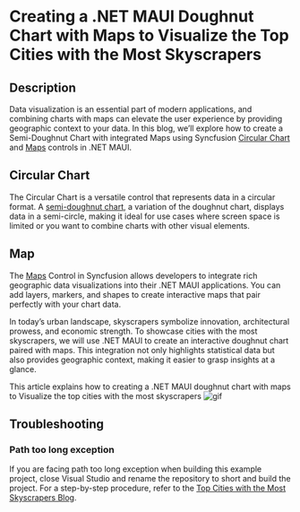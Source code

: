 # Creating a .NET MAUI Doughnut Chart with Maps to Visualize the Top Cities with the Most Skyscrapers

## Description
Data visualization is an essential part of modern applications, and combining charts with maps can elevate the user experience by providing geographic context to your data. In this blog, we’ll explore how to create a Semi-Doughnut Chart with integrated Maps using Syncfusion [Circular Chart](https://www.syncfusion.com/maui-controls/maui-circular-charts) and [Maps](https://www.syncfusion.com/maui-controls/maui-maps) controls in .NET MAUI.

## Circular Chart
The Circular Chart is a versatile control that represents data in a circular format. A [semi-doughnut chart](https://help.syncfusion.com/maui/circular-charts/doughnutchart#semi-doughnut), a variation of the doughnut chart, displays data in a semi-circle, making it ideal for use cases where screen space is limited or you want to combine charts with other visual elements.

## Map
The [Maps](https://help.syncfusion.com/maui/maps/overview) Control in Syncfusion allows developers to integrate rich geographic data visualizations into their .NET MAUI applications. You can add layers, markers, and shapes to create interactive maps that pair perfectly with your chart data.

In today’s urban landscape, skyscrapers symbolize innovation, architectural prowess, and economic strength. To showcase cities with the most skyscrapers, we will use .NET MAUI to create an interactive doughnut chart paired with maps. This integration not only highlights statistical data but also provides geographic context, making it easier to grasp insights at a glance.

This article explains how to creating a .NET MAUI doughnut chart with maps to Visualize the top cities with the most skyscrapers
![gif](https://github.com/user-attachments/assets/a91398a6-edba-4320-bc8f-923cd00454a0)

## Troubleshooting
### Path too long exception
If you are facing path too long exception when building this example project, close Visual Studio and rename the repository to short and build the project.
For a step-by-step procedure, refer to the [Top Cities with the Most Skyscrapers Blog](https://www.syncfusion.com/blogs/post/dotnet-maui-chart-for-skyscrapers).
